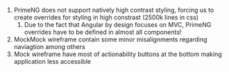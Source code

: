 1. PrimeNG does not support natively high contrast styling, forcing us to create overrides for styling in high constrast (2500k lines in css)
   1. Due to the fact that Angular by design focuses on MVC, PrimeNG overrides have to be defined in almost all components!
2. MockMock wireframe contain some minor misalignments regarding naviagtion among others
3. Mock wireframe have most of actionability buttons at the bottom making application less accessible